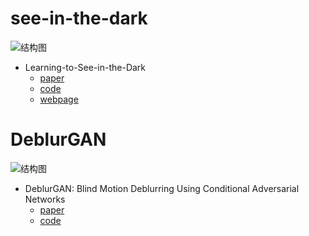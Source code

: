 # see-in-the-dark
![结构图](https://github.com/cchen156/Learning-to-See-in-the-Dark/raw/master/images/fig1.png)
* Learning-to-See-in-the-Dark
  + [paper](http://cchen156.web.engr.illinois.edu/paper/18CVPR_SID.pdf)
  + [code](https://github.com/cchen156/Learning-to-See-in-the-Dark)
  + [webpage](http://cchen156.web.engr.illinois.edu/SID.html)
# DeblurGAN
![结构图](https://github.com/KupynOrest/DeblurGAN/raw/master/images/animation4.gif)
* DeblurGAN: Blind Motion Deblurring Using Conditional Adversarial Networks
  + [paper](https://arxiv.org/abs/1711.07064v2)
  + [code](https://github.com/KupynOrest/DeblurGAN)
